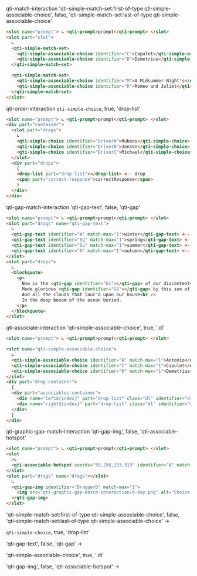 qti-match-interaction
'qti-simple-match-set:first-of-type qti-simple-associable-choice',
false,
'qti-simple-match-set:last-of-type qti-simple-associable-choice'

```html
<slot name="prompt"> ↳ <qti-prompt>prompt</qti-prompt> </slot>
<slot part="slot">
  ↳
  <qti-simple-match-set>
    <qti-simple-associable-choice identifier="C">Capulet</qti-simple-associable-choice> <-- drag
    <qti-simple-associable-choice identifier="D">Demetrius</qti-simple-associable-choice> <-- drag
  </qti-simple-match-set>

  <qti-simple-match-set>
    <qti-simple-associable-choice identifier="M">A Midsummer-Night's</qti-simple-associable-choice> <-- drop
    <qti-simple-associable-choice identifier="R">Romeo and Juliet</qti-simple-associable-choice> <-- drop
  </qti-simple-match-set>
</slot>
```

qti-order-interaction
`qti-simple-choice`,
true,
'drop-list'

```html
<slot name="prompt"> ↳ <qti-prompt>prompt</qti-prompt> </slot>
<div part="container">
  <slot part="drags">
    ↳
    <qti-simple-choice identifier="DriverA">Rubens</qti-simple-choice> <-- drag
    <qti-simple-choice identifier="DriverB">Jenson</qti-simple-choice> <-- drag
    <qti-simple-choice identifier="DriverC">Michael</qti-simple-choice> <-- drag
  </slot>
  <div part="drops">
    {
    <drop-list part="drop-list"></drop-list> <-- drop
    <span part="correct-response">correctResponse</span>
    }
  </div>
</div>
```

qti-gap-match-interaction
'qti-gap-text',
false,
'qti-gap'

```html
<slot name="prompt"> ↳ <qti-prompt>prompt</qti-prompt> </slot>
<slot part="drags" name="qti-gap-text">
  ↳
  <qti-gap-text identifier="W" match-max="1">winter</qti-gap-text> <-- drag
  <qti-gap-text identifier="Sp" match-max="1">spring</qti-gap-text> <-- drag
  <qti-gap-text identifier="Su" match-max="1">summer</qti-gap-text> <-- drag
  <qti-gap-text identifier="A" match-max="1">autumn</qti-gap-text> <-- drag
</slot>
<slot part="drops">
  ↳
  <blockquote>
    <p>
      Now is the <qti-gap identifier="G1"></qti-gap> of our discontent<br />
      Made glorious <qti-gap identifier="G2"></qti-gap> by this sun of York;<br />
      And all the clouds that lour'd upon our house<br />
      In the deep bosom of the ocean buried.
    </p>
  </blockquote>
</slot>
```

qti-associate-interaction
'qti-simple-associable-choice',
true,
'.dl'

```html
<slot name="prompt"> ↳ <qti-prompt>prompt</qti-prompt> </slot>

<slot name="qti-simple-associable-choice">
  ↳
  <qti-simple-associable-choice identifier="A" match-max="1">Antonio</qti-simple-associable-choice>
  <qti-simple-associable-choice identifier="C" match-max="1">Capulet</qti-simple-associable-choice>
  <qti-simple-associable-choice identifier="D" match-max="1">Demetrius</qti-simple-associable-choice>
</slot>
<div part="drop-container">
  {
  <div part="associables-container">
    <div name="left${index}" part="drop-list" class="dl" identifier="droplist${index}_left"></div>
    <div name="right${index}" part="drop-list" class="dl" identifier="droplist${index}_right"></div>
  </div>
  }
</div>
```

qti-graphic-gap-match-interaction
'qti-gap-img',
false,
'qti-associable-hotspot'

```html
<slot name="prompt"> ↳ <qti-prompt>prompt</qti-prompt> </slot>
<slot
  >↳
  <qti-associable-hotspot coords="55,256,133,319" identifier="A" match-max="1" shape="rect"></qti-associable-hotspot>
</slot>
<slot part="drags" name="drags"></slot>
  ↳
  <qti-gap-img identifier="DraggerD" match-max="1">
    <img src="qti-graphic-gap-match-interaction/d-bay.png" alt="Choice D, Bay of Pigs" height="63" width="78" />
  </qti-gap-img>
</slot>
```

'qti-simple-match-set:first-of-type qti-simple-associable-choice',
false,
'qti-simple-match-set:last-of-type qti-simple-associable-choice' ->
<slot part="slot"></slot>
<slot part="dropslot" name="qti-simple-associable-choice"></slot>

`qti-simple-choice`,
true,
'drop-list'

'qti-gap-text',
false,
'qti-gap' -> <slot name="qti-gap-text"></slot>

'qti-simple-associable-choice',
true,
'.dl'

'qti-gap-img',
false,
'qti-associable-hotspot' -> <slot part="drags" name="drags"></slot>
